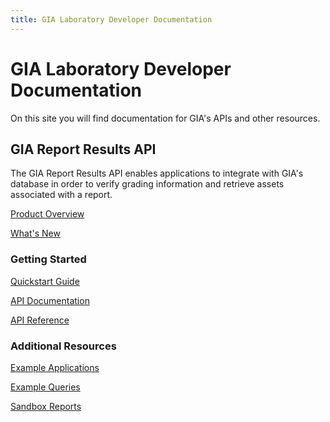 ```yaml
---
title: GIA Laboratory Developer Documentation
---
```


# GIA Laboratory Developer Documentation

On this site you will find documentation for GIA's APIs and other resources.

## GIA Report Results API

The GIA Report Results API enables applications to integrate with GIA's database in order to verify grading information and retrieve assets associated with a report. 

[Product Overview](https://www.gia.edu/report-results-api)

[What's New](/report-results/whats-new)

### Getting Started

[Quickstart Guide](/report-results/quickstart)

[API Documentation](/report-results/docs)

[API Reference](/report-results/reference)

### Additional Resources

[Example Applications](https://github.com/GIALaboratory/report-results-api-examples)

[Example Queries](/report-results/example-queries)

[Sandbox Reports](/report-results/sandbox-reports)
